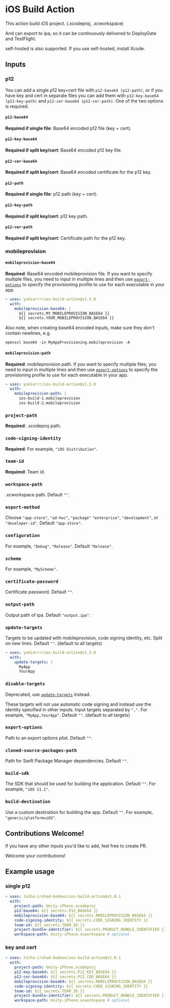 # iOS Build Action

This action build iOS project. (.xcodeproj, .xcworkspace)

And can export to ipa, so it can be continuously delivered to DeployGate and TestFlight.

self-hosted is also supported. If you use self-hosted, install Xcode.

## Inputs

### p12

You can add a single p12 key+cert file with `p12-base64 (p12-path)`, or if you have key and cert in separate files you can add them with `p12-key-base64 (p12-key-path)` and `p12-cer-base64 (p12-cer-path)`. One of the two options is required.

#### `p12-base64`

**Required if single file**: Base64 encoded p12 file (key + cert).

#### `p12-key-base64`

**Required if split key/cert**: Base64 encoded p12 key file.

#### `p12-cer-base64`

**Required if split key/cert**: Base64 encoded certificate for the p12 key.

#### `p12-path`

**Required if single file**: p12 path (key + cert).

#### `p12-key-path`

**Required if split key/cert**: p12 key path.

#### `p12-cer-path`

**Required if split key/cert**: Certificate path for the p12 key.

### mobileprovision

#### `mobileprovision-base64`

**Required**: Base64 encoded mobileprovision file. If you want to specify multiple files, you need to input in multiple lines and then use [`export-options`](#export-options) to specify the provisioning profile to use for each executable in your app.

```yaml
- uses: yukiarrr/ios-build-action@v1.5.0
  with:
    mobileprovision-base64: |
      ${{ secrets.MY_MOBILEPROVISION_BASE64 }}
      ${{ secrets.YOUR_MOBILEPROVISION_BASE64 }}
```

Also note, when creating base64 encoded inputs, make sure they don't contain newlines, e.g.

    openssl base64 -in MyAppProvisioning.mobileprovision -A

#### `mobileprovision-path`

**Required**: mobileprovision path. If you want to specify multiple files, you need to input in multiple lines and then use [`export-options`](#export-options) to specify the provisioning profile to use for each executable in your app.

```yaml
- uses: yukiarrr/ios-build-action@v1.5.0
  with:
    mobileprovision-path: |
      ios-build-1.mobileprovision
      ios-build-2.mobileprovision
```

### `project-path`

**Required**: .xcodeproj path.

### `code-signing-identity`

**Required**: For example, `"iOS Distribution"`.

### `team-id`

**Required**: Team id.

### `workspace-path`

.xcworkspace path. Default `""`.

### `export-method`

Choose `"app-store"`, `"ad-hoc"`, `"package"` `"enterprise"`, `"development"`, or `"developer-id"`. Default `"app-store"`.

### `configuration`

For example, `"Debug"`, `"Release"`. Default `"Release"`.

### `scheme`

For example, `"MyScheme"`.

### `certificate-password`

Certificate password. Default `""`.

### `output-path`

Output path of ipa. Default `"output.ipa"`.

### `update-targets`

Targets to be updated with mobileprovision, code signing identity, etc. Split on new lines. Default `""`. (default to all targets)

```yaml
- uses: yukiarrr/ios-build-action@v1.5.0
  with:
    update-targets: |
      MyApp
      YourApp
```

### `disable-targets`

Deprecated, use [`update-targets`](#update-targets) instead.

These targets will not use automatic code signing and instead use the identity specified in other inputs. Input targets separated by `","`. For example, `"MyApp,YourApp"`. Default `""`. (default to all targets)

### `export-options`

Path to an export options plist. Default `""`.

### `cloned-source-packages-path`

Path for Swift Package Manager dependencies. Default `""`.

### `build-sdk`

The SDK that should be used for building the application. Default `""`. For example, `"iOS 11.1"`.

### `build-destination`

Use a custom destination for building the app. Default `""`. For example, `"generic/platform=iOS"`.

## Contributions Welcome!

If you have any other inputs you'd like to add, feel free to create PR.

Welcome your contributions!

## Example usage

### single p12

```yaml
- uses: talha-irshad-kodexo/ios-build-action@v1.0.1
  with:
    project-path: Unity-iPhone.xcodeproj
    p12-base64: ${{ secrets.P12_BASE64 }}
    mobileprovision-base64: ${{ secrets.MOBILEPROVISION_BASE64 }}
    code-signing-identity: ${{ secrets.CODE_SIGNING_IDENTITY }}
    team-id: ${{ secrets.TEAM_ID }}
    project-bundle-identifier: ${{ secrets.PRODUCT_BUNDLE_IDENTIFIER }}
    workspace-path: Unity-iPhone.xcworkspace # optional
```

### key and cert

```yaml
- uses: talha-irshad-kodexo/ios-build-action@v1.0.1
  with:
    project-path: Unity-iPhone.xcodeproj
    p12-key-base64: ${{ secrets.P12_KEY_BASE64 }}
    p12-cer-base64: ${{ secrets.P12_CER_BASE64 }}
    mobileprovision-base64: ${{ secrets.MOBILEPROVISION_BASE64 }}
    code-signing-identity: ${{ secrets.CODE_SIGNING_IDENTITY }}
    team-id: ${{ secrets.TEAM_ID }}
    project-bundle-identifier: ${{ secrets.PRODUCT_BUNDLE_IDENTIFIER }}
    workspace-path: Unity-iPhone.xcworkspace # optional
```
